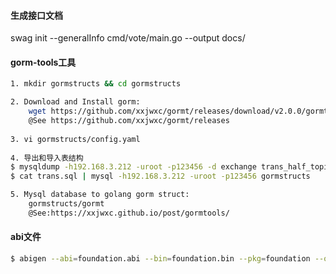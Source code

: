 
#### 生成接口文档
swag init --generalInfo cmd/vote/main.go --output docs/

#### gorm-tools工具

```bash
1. mkdir gormstructs && cd gormstructs

2. Download and Install gorm:
    wget https://github.com/xxjwxc/gormt/releases/download/v2.0.0/gormt_linux.zip && unzip gormt_linux.zip
    @See https://github.com/xxjwxc/gormt/releases
    
3. vi gormstructs/config.yaml
    
4. 导出和导入表结构
$ mysqldump -h192.168.3.212 -uroot -p123456 -d exchange trans_half_topic trans_message > trans.sql
$ cat trans.sql | mysql -h192.168.3.212 -uroot -p123456 gormstructs

5. Mysql database to golang gorm struct:
    gormstructs/gormt
    @See:https://xxjwxc.github.io/post/gormtools/
```

#### abi文件
``` bash
$ abigen --abi=foundation.abi --bin=foundation.bin --pkg=foundation --out=foundation/foundation.go
```
